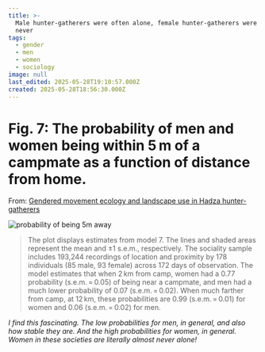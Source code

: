 ```yaml
---
title: >-
  Male hunter-gatherers were often alone, female hunter-gatherers were almost
  never
tags:
  - gender
  - men
  - women
  - sociology
image: null
last_edited: 2025-05-28T19:10:57.000Z
created: 2025-05-28T18:56:30.000Z
---
```


# Fig. 7: The probability of men and women being within 5 m of a campmate as a function of distance from home.

From: [Gendered movement ecology and landscape use in Hadza hunter-gatherers](https://www.nature.com/articles/s41562-020-01002-7)


![probability of being 5m away](https://cdn.jsdelivr.net/gh/sampatt/media@main/posts/various/image/2025-05-28-18-58.png)


> The plot displays estimates from model 7. The lines and shaded areas represent the mean and ±1 s.e.m., respectively. The sociality sample includes 193,244 recordings of location and proximity by 178 individuals (85 male, 93 female) across 172 days of observation. The model estimates that when 2 km from camp, women had a 0.77 probability (s.e.m. = 0.05) of being near a campmate, and men had a much lower probability of 0.07 (s.e.m. = 0.02). When much farther from camp, at 12 km, these probabilities are 0.99 (s.e.m. = 0.01) for women and 0.06 (s.e.m. = 0.02) for men.

_I find this fascinating. The low probabilities for men, in general, and also how stable they are. And the high probabilities for women, in general. Women in these societies are literally almost never alone!_

